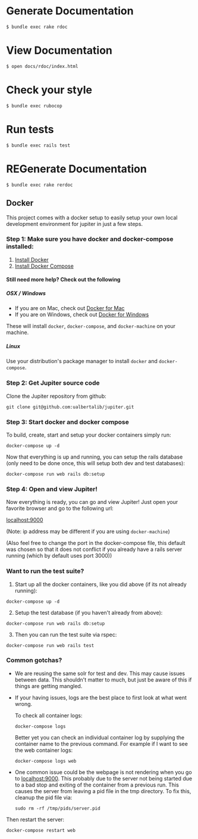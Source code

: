 # Generate Documentation

`$ bundle exec rake rdoc`

# View Documentation

`$ open docs/rdoc/index.html`

# Check your style

`$ bundle exec rubocop`

# Run tests

`$ bundle exec rails test`

# REGenerate Documentation

`$ bundle exec rake rerdoc`


## Docker
This project comes with a docker setup to easily setup your own local development environment for jupiter in just a few steps.

### Step 1: Make sure you have docker and docker-compose installed:

1. [Install Docker](https://docs.docker.com/engine/installation/)
2. [Install Docker Compose](https://docs.docker.com/compose/install/)

#### Still need more help? Check out the following

##### OSX / Windows
- If you are on Mac, check out [Docker for Mac](https://docs.docker.com/docker-for-mac/)
- If you are on Windows, check out [Docker for Windows](https://docs.docker.com/docker-for-windows/)

These will install `docker`, `docker-compose`, and `docker-machine` on your machine.

##### Linux

Use your distribution's package manager to install `docker` and `docker-compose`.

### Step 2: Get Jupiter source code
Clone the Jupiter repository from github:
```shell
git clone git@github.com:ualbertalib/jupiter.git
```

### Step 3: Start docker and docker compose

To build, create, start and setup your docker containers simply run:
```shell
docker-compose up -d
```

Now that everything is up and running, you can setup the rails database (only need to be done once, this will setup both dev and test databases):
```shell
docker-compose run web rails db:setup
```

### Step 4: Open and view Jupiter!
Now everything is ready, you can go and view Jupiter! Just open your favorite browser and go to the following url:

[localhost:9000](localhost:9000)

(Note: ip address may be different if you are using `docker-machine`)

(Also feel free to change the port in the docker-compose file, this default was chosen so that it does not conflict if you already have a rails server running (which by default uses port 3000))

### Want to run the test suite?

1. Start up all the docker containers, like you did above (if its not already running):

  ```shell
  docker-compose up -d
  ```

2. Setup the test database (if you haven't already from above):
  ```shell
  docker-compose run web rails db:setup
  ```

3. Then you can run the test suite via rspec:
  ```shell
  docker-compose run web rails test
  ```

### Common gotchas?

- We are reusing the same solr for test and dev. This may cause issues between data. This shouldn't matter to much, but just be aware of this if things are getting mangled.

- If your having issues, logs are the best place to first look at what went wrong.

  To check all container logs:

  ```shell
  docker-compose logs
  ```

  Better yet you can check an individual container log by supplying the container name to the previous command. For example if I want to see the web container logs:

  ```shell
  docker-compose logs web
  ```

- One common issue could be the webpage is not rendering when you go to [localhost:9000](localhost:9000). This probably due to the server not being started due to a bad stop and exiting of the container from a previous run. This causes the server from leaving a pid file in the tmp directory. To fix this, cleanup the pid file via:

  ```shell
  sudo rm -rf /tmp/pids/server.pid
  ```
Then restart the server:
  ```
  docker-compose restart web
  ```
